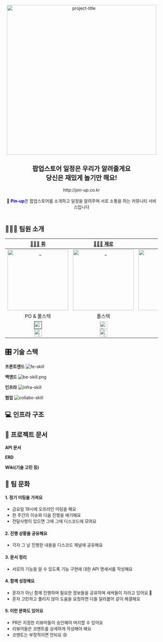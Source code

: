 <div align=center>
	<img width="492" alt="project-title" src="#" />
	<h2> 팝업스토어 일정은 우리가 알려줄게요<br />당신은 재밌게 놀기만 해요!</h2>
	http://pin-up.co.kr
	<br />
	<br />
	📍 <b style="color: #00f;">Pin-up</b>은 팝업스토어를 소개하고 일정을 알려주며 서로 소통을 하는 커뮤니티 서비스입니다
	<br />
	<br />


</div>

## 🧑🏻‍💻 팀원 소개

|                                                                                                                                    [🏋🏿‍♀️ 휘](https://github.com/hwijae33)                                                                                                                                    |                                                                                                                                                                   [🧑🏻‍💻 제로](https://github.com/whoamixzerone)                                                                                                                                                                   |                                                                                                                                                                   [🫦 설](https://github.com/POKITONG)                                                                                                                                                                   |                                                                                                                                   [🐶 희도](https://github.com/kimdohee58)                                                                                                                                   |
|:--------------------------------------------------------------------------------------------------------------------------------------------------------------------------------------------------------------------------------------------------------------------------------------------------------------:|:----------------------------------------------------------------------------------------------------------------------------------------------------------------------------------------------------------------------------------------------------------------------------------------------------------------------------------------------------------------------------------:|:-----------------------------------------------------------------------------------------------------------------------------------------------------------------------------------------------------------------------------------------------------------------------------------------------------------------------------------------------------------------------:|:----------------------------------------------------------------------------------------------------------------------------------------------------------------------------------------------------------------------------------------------------------------------------------------------------------:|
|                                                                                                                 <a href="https://github.com/hwijae33"> <img src="#" width=200px alt="_"/> </a>                                                                                                                 |                                                                                                                                                <a href="https://github.com/whoamixzerone"> <img src="#" width=200px alt="_"/> </a>                                                                                                                                                 |                                                                                                                                              <a href="https://github.com/POKITONG"> <img src="" width=200px alt="_"/> </a>                                                                                                                                              |                                                                                                              <a href="https://github.com/kimdohee58"> <img src="#" width=200px alt="_"/> </a>                                                                                                              |
|                                                                                                                                                    PO & 풀스택                                                                                                                                                    |                                                                                                                                                                                        풀스택                                                                                                                                                                                         |                                                                                                                                                                                   풀스택                                                                                                                                                                                   |                                                                                                                                                    풀스택                                                                                                                                                     |
| <a href=""><img alt="notion-link" height="25" src="https://img.shields.io/badge/Tech blog-181717?style=flat-square&logo=notion&&logoColor=white" /></a><br><a href="https://github.com/hwijae33"><img alt="github-link" height="25" src="https://img.shields.io/badge/GitHub-181717?style=flat-square&logo=GitHub&&logoColor=white"/></a> | <a href="https://whoamixzerone.tistory.com/"><img alt="tistory-link" height="25" src="https://img.shields.io/badge/Tech blog-ff5a4a?style=flat-square&logo=tistory&&logoColor=white" /></a><br><a href="https://github.com/whoamixzerone"><img alt="github-link" height="25" src="https://img.shields.io/badge/GitHub-181717?style=flat-square&logo=github&&logoColor=white"/></a> | <a href="https://pokitong.github.io/"><img alt="github-io-link" height="25" src="https://img.shields.io/badge/Tech blog-181717?style=flat-square&logo=github&&logoColor=white" /></a><br><a href="https://github.com/POKITONG"><img alt="github-link" height="25" src="https://img.shields.io/badge/GitHub-181717?style=flat-square&logo=github&&logoColor=white"/></a> | <a href="https://velog.io/@kimdohee58/posts"><img alt="vlog-link" height="25" src="https://img.shields.io/badge/Tech blog-20C997?style=flat-square&logo=Velog&&logoColor=white"/></a><br><a href="https://github.com/kimdohee58"><img alt="github-link" height="25" src="https://img.shields.io/badge/GitHub-181717?style=flat-square&logo=github&&logoColor=white"/></a> |

## 🎛️ 기술 스택

**프론트엔드**
![fe-skill](#)

**백엔드**
![be-skill.png](#)

**인프라**
![infra-skill](#)

**협업**
![collabo-skill](#)


## 💻 인프라 구조




## 📜 프로젝트 문서

**API 문서**  

**ERD**  

**Wiki(기술 고민 등)**



## 🤝 팀 문화

#### 1. 정기 미팅을 가져요

- 금요일 19시에 오프라인 미팅을 해요
- 한 주간의 이슈와 다음 진행을 얘기해요
- 전달사항이 있으면 그때 그때 디스코드에 모여요 

#### 2. 진행 상황을 공유해요

- 각자 그 날 진행한 내용을 디스코드 채널에 공유해요

#### 3. 문서 정리

- 서로의 기능을 알 수 있도록 기능 구현에 대한 API 명세서를 작성해요

#### 4. 함께 성장해요

- 혼자가 아닌 함께 진행하며 필요한 정보들을 공유하며 새싹들이 자라고 있어요 🌱
- 혼자 고민하고 풀리지 않아 도움을 요청하면 다들 달라붙어 같이 해결해요

#### 5. 이런 문화도 있어요

- PR은 지정한 리뷰어들이 승인해야 머지할 수 있어요
- 리뷰어들은 코멘트를 상세하게 작성해야 해요
- 코멘트는 부정적이면 안되요 😡

